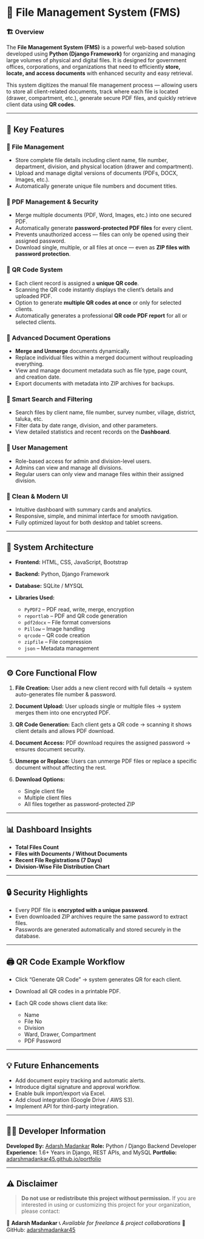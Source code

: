 # 📁 File Management System (FMS)

### 🏗 Overview

The **File Management System (FMS)** is a powerful web-based solution developed using **Python (Django Framework)** for organizing and managing large volumes of physical and digital files. It is designed for government offices, corporations, and organizations that need to efficiently **store, locate, and access documents** with enhanced security and easy retrieval.

This system digitizes the manual file management process — allowing users to store all client-related documents, track where each file is located (drawer, compartment, etc.), generate secure PDF files, and quickly retrieve client data using **QR codes**.

---

## 🚀 Key Features

### 🔹 File Management

* Store complete file details including client name, file number, department, division, and physical location (drawer and compartment).
* Upload and manage digital versions of documents (PDFs, DOCX, Images, etc.).
* Automatically generate unique file numbers and document titles.

### 🔹 PDF Management & Security

* Merge multiple documents (PDF, Word, Images, etc.) into one secured PDF.
* Automatically generate **password-protected PDF files** for every client.
* Prevents unauthorized access — files can only be opened using their assigned password.
* Download single, multiple, or all files at once — even as **ZIP files with password protection**.

### 🔹 QR Code System

* Each client record is assigned a **unique QR code**.
* Scanning the QR code instantly displays the client’s details and uploaded PDF.
* Option to generate **multiple QR codes at once** or only for selected clients.
* Automatically generates a professional **QR code PDF report** for all or selected clients.

### 🔹 Advanced Document Operations

* **Merge and Unmerge** documents dynamically.
* Replace individual files within a merged document without reuploading everything.
* View and manage document metadata such as file type, page count, and creation date.
* Export documents with metadata into ZIP archives for backups.

### 🔹 Smart Search and Filtering

* Search files by client name, file number, survey number, village, district, taluka, etc.
* Filter data by date range, division, and other parameters.
* View detailed statistics and recent records on the **Dashboard**.

### 🔹 User Management

* Role-based access for admin and division-level users.
* Admins can view and manage all divisions.
* Regular users can only view and manage files within their assigned division.

### 🔹 Clean & Modern UI

* Intuitive dashboard with summary cards and analytics.
* Responsive, simple, and minimal interface for smooth navigation.
* Fully optimized layout for both desktop and tablet screens.

---

## 🧱 System Architecture

* **Frontend:** HTML, CSS, JavaScript, Bootstrap
* **Backend:** Python, Django Framework
* **Database:** SQLite / MYSQL
* **Libraries Used:**

  * `PyPDF2` – PDF read, write, merge, encryption
  * `reportlab` – PDF and QR code generation
  * `pdf2docx` – File format conversions
  * `Pillow` – Image handling
  * `qrcode` – QR code creation
  * `zipfile` – File compression
  * `json` – Metadata management

---

## ⚙️ Core Functional Flow

1. **File Creation:**
   User adds a new client record with full details → system auto-generates file number & password.

2. **Document Upload:**
   User uploads single or multiple files → system merges them into one encrypted PDF.

3. **QR Code Generation:**
   Each client gets a QR code → scanning it shows client details and allows PDF download.

4. **Document Access:**
   PDF download requires the assigned password → ensures document security.

5. **Unmerge or Replace:**
   Users can unmerge PDF files or replace a specific document without affecting the rest.

6. **Download Options:**

   * Single client file
   * Multiple client files
   * All files together as password-protected ZIP

---

## 📊 Dashboard Insights

* **Total Files Count**
* **Files with Documents / Without Documents**
* **Recent File Registrations (7 Days)**
* **Division-Wise File Distribution Chart**

---

## 🔒 Security Highlights

* Every PDF file is **encrypted with a unique password**.
* Even downloaded ZIP archives require the same password to extract files.
* Passwords are generated automatically and stored securely in the database.

---

## 🖨 QR Code Example Workflow

* Click “Generate QR Code” → system generates QR for each client.
* Download all QR codes in a printable PDF.
* Each QR code shows client data like:

  * Name
  * File No
  * Division
  * Ward, Drawer, Compartment
  * PDF Password

---

## 💡 Future Enhancements

* Add document expiry tracking and automatic alerts.
* Introduce digital signature and approval workflow.
* Enable bulk import/export via Excel.
* Add cloud integration (Google Drive / AWS S3).
* Implement API for third-party integration.

---

## 🧑‍💻 Developer Information

**Developed By:** [Adarsh Madankar](https://github.com/adarshmadankar45)
**Role:** Python / Django Backend Developer
**Experience:** 1.6+ Years in Django, REST APIs, and MySQL
**Portfolio:** [adarshmadankar45.github.io/portfolio](https://adarshmadankar45.github.io/portfolio/)

---

## ⚠️ Disclaimer

> **Do not use or redistribute this project without permission.**
> If you are interested in using or customizing this project for your organization, please contact:

📩 **Adarsh Madankar**
📞 *Available for freelance & project collaborations*
🔗 GitHub: [adarshmadankar45](https://github.com/adarshmadankar45)

